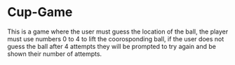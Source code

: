 # Cup-Game

This is a game where the user must guess the location of the ball, the player must use numbers 0 to 4 to lift the coorosponding ball, if the user does not guess the ball after 4 attempts they will be prompted to try again and be shown their number of attempts. 
